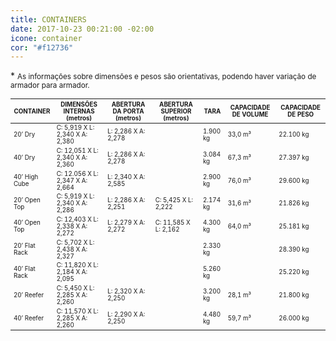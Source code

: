 ```yaml
---
title: CONTAINERS
date: 2017-10-23 00:21:00 -02:00
icone: container
cor: "#f12736"
---
```


 \* <small>As informações sobre dimensões e pesos são orientativas, podendo haver variação de armador para armador.</small>

<table style="font-size:.7em;max-width:1300px;">
    <thead>
        <tr>
            <th>CONTAINER</th>
            <th>DIMENSÕES INTERNAS (metros)</th>
            <th>ABERTURA DA PORTA (metros)</th>
            <th>ABERTURA SUPERIOR (metros)</th>
            <th>TARA</th>
            <th>CAPACIDADE DE VOLUME</th>
            <th>CAPACIDADE DE PESO</th>
        </tr>
    </thead>
    <tbody>
        <tr>
            <td>20’ Dry</td>
            <td>C: 5,919 X L: 2,340 X A: 2,380</td>
            <td>L: 2,286 X A: 2,278</td>
            <td>&nbsp;</td>
            <td>1.900 kg</td>
            <td>33,0 m&sup3;</td>
            <td>22.100 kg</td>
        </tr>
        <tr>
            <td>40’ Dry</td>
            <td>C: 12,051 X L: 2,340 X A: 2,360</td>
            <td>L: 2,286 X A: 2,278</td>
            <td>&nbsp;</td>
            <td>3.084 kg</td>
            <td>67,3 m&sup3;</td>
            <td>27.397 kg</td>
        </tr>
        <tr>
            <td>40’ High Cube</td>
            <td>C: 12.056 X L: 2,347 X A: 2,664</td>
            <td>L: 2,340 X A: 2,585</td>
            <td>&nbsp;</td>
            <td>2.900 kg</td>
            <td>76,0 m&sup3;</td>
            <td>29.600 kg</td>
        </tr>
        <tr>
            <td>20’ Open Top</td>
            <td>C: 5,919 X L: 2,340 X A: 2,286</td>
            <td>L: 2,286 X A: 2,251</td>
            <td>C: 5,425 X L: 2,222</td>
            <td>2.174 kg</td>
            <td>31,6 m&sup3;</td>
            <td>21.826 kg</td>
        </tr>
        <tr>
            <td>40’ Open Top</td>
            <td>C: 12,403 X L: 2,338 X A: 2,272</td>
            <td>L: 2,279 X A: 2,272</td>
            <td>C: 11,585 X L: 2,162</td>
            <td>4.300 kg</td>
            <td>64,0 m&sup3;</td>
            <td>25.181 kg</td>
        </tr>
        <tr>
            <td>20’ Flat Rack</td>
            <td>C: 5,702 X L: 2,438 X A: 2,327</td>
            <td>&nbsp;</td>
            <td>&nbsp;</td>
            <td>2.330 kg</td>
            <td>&nbsp;</td>
            <td>28.390 kg</td>
        </tr>
        <tr>
            <td>40’ Flat Rack</td>
            <td>C: 11,820 X L: 2,184 X A: 2,095</td>
            <td>&nbsp;</td>
            <td>&nbsp;</td>
            <td>5.260 kg</td>
            <td>&nbsp;</td>
            <td>25.220 kg</td>
        </tr>
        <tr>
            <td>20’ Reefer</td>
            <td>C: 5,450 X L: 2,285 X A: 2,260</td>
            <td>L: 2,320 X A: 2,250</td>
            <td>&nbsp;</td>
            <td>3.200 kg</td>
            <td>28,1 m&sup3;</td>
            <td>21.800 kg</td>
        </tr>
        <tr>
            <td>40’ Reefer</td>
            <td>C: 11,570 X L: 2,285 X A: 2,260</td>
            <td>L: 2,290 X A: 2,250</td>
            <td>&nbsp;</td>
            <td>4.480 kg</td>
            <td>59,7 m&sup3;</td>
            <td>26.000 kg</td>
        </tr>
    </tbody>
</table>
